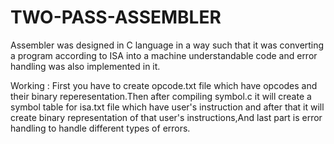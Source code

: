 # TWO-PASS-ASSEMBLER
Assembler was designed in C language in a way such that it was converting a program according to ISA into a machine understandable code and error handling was also implemented in it.

Working :
First you have to create opcode.txt file which have opcodes and their binary reperesentation.Then after compiling symbol.c it will create a symbol table for isa.txt file which have user's instruction and after that it will create binary representation of that user's instructions,And last part is error handling to handle different types of errors.
